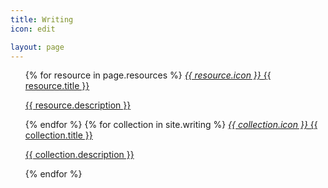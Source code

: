 ```yaml
---
title: Writing
icon: edit

layout: page
---
```


<ul class="collection">
  {% for resource in page.resources %}
  <a class="collection-item avatar waves-effect waves-light" href="{{ resource.resource_path }}">
    <i class="material-icons circle teal">{{ resource.icon }}</i>
    <span class="title">{{ resource.title }}</span>
    <p>{{ resource.description }}</p>
  </a>
  {% endfor %}
  {% for collection in site.writing %}
    <a class="collection-item avatar waves-effect waves-light" href="{{ collection.url }}">
    <i class="material-icons circle teal">{{ collection.icon }}</i>
    <span class="title">{{ collection.title }}</span>
    <p>{{ collection.description }}</p>
  </a>
  {% endfor %}
</ul>